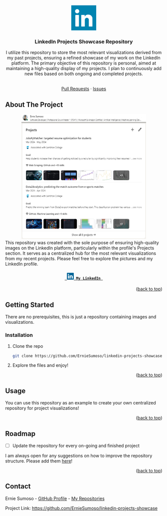 <a name="readme-top"></a>

<!-- PROJECT LOGO -->
<br />
<div align="center">
  <a href="https://github.com/ErnieSumoso/linkedin-projects-showcase">
    <img src="readme-files/project-icon.png" alt="Icon" width="80" height="80">
  </a>

<h3 align="center">LinkedIn Projects Showcase Repository</h3>
  I utilize this repository to store the most relevant visualizations derived from my past projects, ensuring a refined showcase of my work on the LinkedIn platform.
  The primary objective of this repository is personal, aimed at maintaining a high-quality display of my projects.
  I plan to continuously add new files based on both ongoing and completed projects.
  
  <p align="center">
    <br />
    <a href="https://github.com/ErnieSumoso/linkedin-projects-showcase/pulls">Pull Requests</a>
    ·
    <a href="https://github.com/ErnieSumoso/linkedin-projects-showcase/issues">Issues</a>
  </p>
</div>


## About The Project

<div align="center">
  <img src="readme-files/project-showcase.png" alt="Showcase" width="400" height="400">
</div>
This repository was created with the sole purpose of ensuring high-quality images on the LinkedIn platform, particularly within the profile's Projects section.
It serves as a centralized hub for the most relevant visualizations from my recent projects.
Please feel free to explore the pictures and my LinkedIn profile.
<h4 align="center">
  <code> <a href="https://www.linkedin.com/in/ernie-sumoso" title="LinkedIn"> <img width="22" src="readme-files/project-linkedin.svg"> My LinkedIn </a> </code>
</h4>

<p align="right">(<a href="#readme-top">back to top</a>)</p>


## Getting Started

There are no prerequisites, this is just a repository containing images and visualizations.

### Installation

1. Clone the repo
   ```sh
   git clone https://github.com/ErnieSumoso/linkedin-projects-showcase.git
   ```
2. Explore the files and enjoy!

<p align="right">(<a href="#readme-top">back to top</a>)</p>


## Usage

You can use this repository as an example to create your own centralized repository for project visualizations!

<p align="right">(<a href="#readme-top">back to top</a>)</p>


## Roadmap

- [ ] Update the repository for every on-going and finished project

I am always open for any suggestions on how to improve the repository structure. Please add them [here](https://github.com/ErnieSumoso/linkedin-projects-showcase/issues)!

<p align="right">(<a href="#readme-top">back to top</a>)</p>

<!-- CONTACT -->
## Contact

Ernie Sumoso - [GitHub Profile](https://github.com/ErnieSumoso) - [My Repositories](https://github.com/ErnieSumoso?tab=repositories)

Project Link: https://github.com/ErnieSumoso/linkedin-projects-showcase